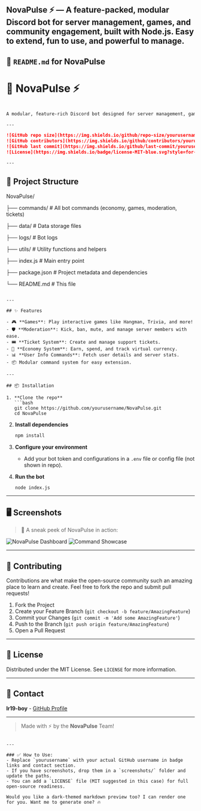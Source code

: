 NovaPulse ⚡ — A feature-packed, modular Discord bot for server management, games, and community engagement, built with Node.js. Easy to extend, fun to use, and powerful to manage. 
---

## 📜 `README.md` for **NovaPulse**

# 🚀 NovaPulse ⚡

```markdown

A modular, feature-rich Discord bot designed for server management, games, and community engagement. Built with love in Node.js and JavaScript!

---

![GitHub repo size](https://img.shields.io/github/repo-size/yourusername/NovaPulse?color=blue&style=for-the-badge)
![GitHub contributors](https://img.shields.io/github/contributors/yourusername/NovaPulse?style=for-the-badge)
![GitHub last commit](https://img.shields.io/github/last-commit/yourusername/NovaPulse?color=green&style=for-the-badge)
![License](https://img.shields.io/badge/license-MIT-blue.svg?style=for-the-badge)

---


```
## 📂 Project Structure

NovaPulse/

├── commands/       # All bot commands (economy, games, moderation, tickets)

├── data/           # Data storage files

├── logs/           # Bot logs

├── utils/          # Utility functions and helpers

├── index.js        # Main entry point

├── package.json    # Project metadata and dependencies

└── README.md       # This file

````

---

## ✨ Features

- 🎮 **Games**: Play interactive games like Hangman, Trivia, and more!
- 🛡️ **Moderation**: Kick, ban, mute, and manage server members with ease.
- 🎟️ **Ticket System**: Create and manage support tickets.
- 💸 **Economy System**: Earn, spend, and track virtual currency.
- 📊 **User Info Commands**: Fetch user details and server stats.
- 📦 Modular command system for easy extension.

---

## 📦 Installation

1. **Clone the repo**
   ```bash
   git clone https://github.com/yourusername/NovaPulse.git
   cd NovaPulse
````

2. **Install dependencies**

   ```bash
   npm install
   ```

3. **Configure your environment**

   * Add your bot token and configurations in a `.env` file or config file (not shown in repo).

4. **Run the bot**

   ```bash
   node index.js
   ```

---

## 🖥️ Screenshots

> 📸 A sneak peek of NovaPulse in action:

![NovaPulse Dashboard](path/to/your/screenshot1.png)
![Command Showcase](path/to/your/screenshot2.png)

---

## 🤝 Contributing

Contributions are what make the open-source community such an amazing place to learn and create. Feel free to fork the repo and submit pull requests!

1. Fork the Project
2. Create your Feature Branch (`git checkout -b feature/AmazingFeature`)
3. Commit your Changes (`git commit -m 'Add some AmazingFeature'`)
4. Push to the Branch (`git push origin feature/AmazingFeature`)
5. Open a Pull Request

---

## 📜 License

Distributed under the MIT License. See `LICENSE` for more information.

---

## 💌 Contact

**lr19-boy** - [GitHub Profile](https://github.com/yourusername)

---

> Made with ⚡ by the **NovaPulse** Team!

```

---

### ✅ How to Use:
- Replace `yourusername` with your actual GitHub username in badge links and contact section.
- If you have screenshots, drop them in a `screenshots/` folder and update the paths.
- You can add a `LICENSE` file (MIT suggested in this case) for full open-source readiness.

Would you like a dark-themed markdown preview too? I can render one for you. Want me to generate one? 🔥
```
